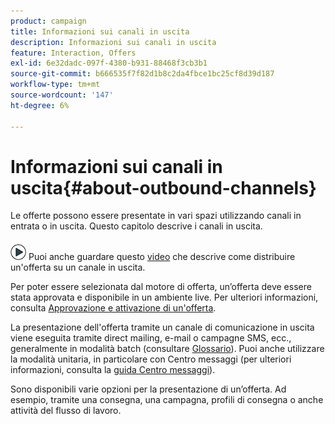 ```yaml
---
product: campaign
title: Informazioni sui canali in uscita
description: Informazioni sui canali in uscita
feature: Interaction, Offers
exl-id: 6e32dadc-097f-4380-b931-88468f3cb3b1
source-git-commit: b666535f7f82d1b8c2da4fbce1bc25cf8d39d187
workflow-type: tm+mt
source-wordcount: '147'
ht-degree: 6%

---
```


# Informazioni sui canali in uscita{#about-outbound-channels}



Le offerte possono essere presentate in vari spazi utilizzando canali in entrata o in uscita. Questo capitolo descrive i canali in uscita.

![](assets/do-not-localize/how-to-video.png) Puoi anche guardare questo [video](https://helpx.adobe.com/campaign/classic/how-to/deliver-an-offer-on-outbound-channel-in-acv6.html?playlist=/ccx/v1/collection/product/campaign/classic/segment/digital-marketers/explevel/intermediate/applaunch/get-started/collection.ccx.js&ref=helpx.adobe.com) che descrive come distribuire un&#39;offerta su un canale in uscita.

Per poter essere selezionata dal motore di offerta, un’offerta deve essere stata approvata e disponibile in un ambiente live. Per ulteriori informazioni, consulta [Approvazione e attivazione di un&#39;offerta](../../interaction/using/approving-and-activating-an-offer.md).

La presentazione dell&#39;offerta tramite un canale di comunicazione in uscita viene eseguita tramite direct mailing, e-mail o campagne SMS, ecc., generalmente in modalità batch (consultare [Glossario](../../interaction/using/i-glossary.md)). Puoi anche utilizzare la modalità unitaria, in particolare con Centro messaggi (per ulteriori informazioni, consulta la [guida Centro messaggi](../../message-center/using/about-transactional-messaging.md)).

Sono disponibili varie opzioni per la presentazione di un’offerta. Ad esempio, tramite una consegna, una campagna, profili di consegna o anche attività del flusso di lavoro.
